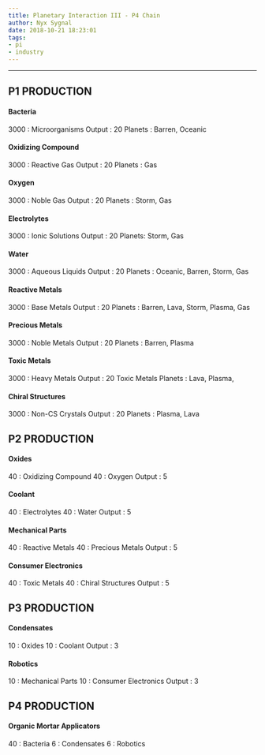 ```yaml
---
title: Planetary Interaction III - P4 Chain
author: Nyx Sygnal
date: 2018-10-21 18:23:01
tags:
- pi
- industry
---
```

***

## P1 PRODUCTION

#### Bacteria
3000 : Microorganisms
Output : 20
Planets : Barren, Oceanic

#### Oxidizing Compound
3000 : Reactive Gas
Output : 20
Planets : Gas

#### Oxygen
3000 : Noble Gas
Output : 20
Planets : Storm, Gas

#### Electrolytes
3000 : Ionic Solutions
Output : 20
Planets: Storm, Gas

#### Water
3000 : Aqueous Liquids
Output : 20
Planets : Oceanic, Barren, Storm, Gas

#### Reactive Metals
3000 : Base Metals
Output : 20
Planets : Barren, Lava, Storm, Plasma, Gas

#### Precious Metals
3000 : Noble Metals
Output : 20
Planets : Barren, Plasma

#### Toxic Metals
3000 : Heavy Metals
Output : 20 Toxic Metals
Planets : Lava, Plasma,

#### Chiral Structures
3000 : Non-CS Crystals
Output : 20
Planets : Plasma, Lava

## P2 PRODUCTION

#### Oxides
40 : Oxidizing Compound
40 : Oxygen
Output : 5

#### Coolant
40 : Electrolytes
40 : Water
Output : 5

#### Mechanical Parts
40 : Reactive Metals
40 : Precious Metals
Output : 5

#### Consumer Electronics
40 : Toxic Metals
40 : Chiral Structures
Output : 5

## P3 PRODUCTION

#### Condensates
10 : Oxides
10 : Coolant
Output : 3

#### Robotics
10 : Mechanical Parts
10 : Consumer Electronics
Output : 3

## P4 PRODUCTION

#### Organic Mortar Applicators
40 : Bacteria
6 : Condensates
6 : Robotics
